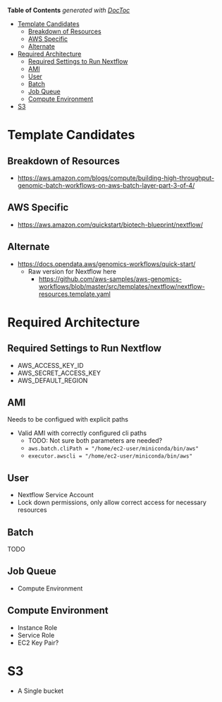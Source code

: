 <!-- START doctoc generated TOC please keep comment here to allow auto update -->
<!-- DON'T EDIT THIS SECTION, INSTEAD RE-RUN doctoc TO UPDATE -->
**Table of Contents**  *generated with [DocToc](https://github.com/thlorenz/doctoc)*

- [Template Candidates](#template-candidates)
  - [Breakdown of Resources](#breakdown-of-resources)
  - [AWS Specific](#aws-specific)
  - [Alternate](#alternate)
- [Required Architecture](#required-architecture)
  - [Required Settings to Run Nextflow](#required-settings-to-run-nextflow)
  - [AMI](#ami)
  - [User](#user)
  - [Batch](#batch)
  - [Job Queue](#job-queue)
  - [Compute Environment](#compute-environment)
- [S3](#s3)

<!-- END doctoc generated TOC please keep comment here to allow auto update -->

# Template Candidates

## Breakdown of Resources

-   https://aws.amazon.com/blogs/compute/building-high-throughput-genomic-batch-workflows-on-aws-batch-layer-part-3-of-4/

## AWS Specific

-   https://aws.amazon.com/quickstart/biotech-blueprint/nextflow/

## Alternate

-   https://docs.opendata.aws/genomics-workflows/quick-start/
    -   Raw version for Nextflow here
        -   https://github.com/aws-samples/aws-genomics-workflows/blob/master/src/templates/nextflow/nextflow-resources.template.yaml

# Required Architecture

## Required Settings to Run Nextflow

-   AWS_ACCESS_KEY_ID
-   AWS_SECRET_ACCESS_KEY
-   AWS_DEFAULT_REGION

## AMI

Needs to be configued with explicit paths

-   Valid AMI with correctly configured cli paths
    -   TODO: Not sure both parameters are needed?
    -   `aws.batch.cliPath = "/home/ec2-user/miniconda/bin/aws"`
    -   `executor.awscli = "/home/ec2-user/miniconda/bin/aws"`

## User

-   Nextflow Service Account
-   Lock down permissions, only allow correct access for necessary resources

## Batch

TODO

## Job Queue

-   Compute Environment

## Compute Environment

-   Instance Role
-   Service Role
-   EC2 Key Pair?

# S3

-   A Single bucket
